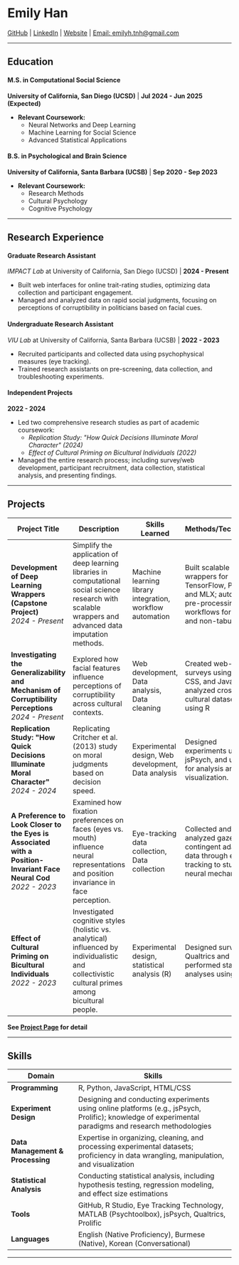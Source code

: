 
# Emily Han  
[GitHub](https://github.com/emilyh006) | [LinkedIn](https://www.linkedin.com/in/thwe-nwe-han/) | [Website](https://emilyh006.github.io/) | [Email: emilyh.tnh@gmail.com](mailto:emilyh.tnh@gmail.com)

---
## Education  

#### M.S. in Computational Social Science  
**University of California, San Diego (UCSD)** | **Jul 2024 - Jun 2025 (Expected)**  
- **Relevant Coursework:**  
  - Neural Networks and Deep Learning  
  - Machine Learning for Social Science  
  - Advanced Statistical Applications  

#### B.S. in Psychological and Brain Science  
**University of California, Santa Barbara (UCSB)** | **Sep 2020 - Sep 2023**  
- **Relevant Coursework:**  
  - Research Methods  
  - Cultural Psychology  
  - Cognitive Psychology  

---

## Research Experience



#### Graduate Research Assistant  
*IMPACT Lab* at University of California, San Diego (UCSD) | **2024 - Present**  
- Built web interfaces for online trait-rating studies, optimizing data collection and participant engagement.  
- Managed and analyzed data on rapid social judgments, focusing on perceptions of corruptibility in politicians based on facial cues.  

#### Undergraduate Research Assistant  
*VIU Lab* at University of California, Santa Barbara (UCSB) | **2022 - 2023**  
- Recruited participants and collected data using psychophysical measures (eye tracking).  
- Trained research assistants on pre-screening, data collection, and troubleshooting experiments.  



#### Independent Projects  
**2022 - 2024**  
- Led two comprehensive research studies as part of academic coursework:  
  - *Replication Study: "How Quick Decisions Illuminate Moral Character" (2024)*  
  - *Effect of Cultural Priming on Bicultural Individuals (2022)*  
- Managed the entire research process; including survey/web development, participant recruitment, data collection, statistical analysis, and presenting findings.  

---

## Projects

| **Project Title**                                             | **Description**                                                                                                                                   | **Skills Learned**                                     | **Methods/Techniques**                                                                                       |
|---------------------------------------------------------------|---------------------------------------------------------------------------------------------------------------------------------------------------|------------------------------------------------------|------------------------------------------------------------------------------------------------------------|
| **Development of Deep Learning Wrappers (Capstone Project)** <br> *2024 - Present* | Simplify the application of deep learning libraries in computational social science research with scalable wrappers and advanced data imputation methods.       | Machine learning library integration, workflow automation | Built scalable wrappers for TensorFlow, PyTorch, and MLX; automated pre-processing workflows for tabular and non-tabular data.                    |
| **Investigating the Generalizability and Mechanism of Corruptibility Perceptions** <br> *2024 - Present* | Explored how facial features influence perceptions of corruptibility across cultural contexts.                                                     | Web development, Data analysis, Data cleaning | Created web-based surveys using HTML, CSS, and JavaScript; analyzed cross-cultural datasets using R                                                      |
| **Replication Study: "How Quick Decisions Illuminate Moral Character"** <br> *2024 - 2024* | Replicating Critcher et al. (2013) study on moral judgments based on decision speed.                                                            | Experimental design,  Web development, Data analysis | Designed experiments using jsPsych, and used R for analysis and visualization.                                                                           |
| **A Preference to Look Closer to the Eyes is Associated with a Position-Invariant Face Neural Cod** <br> *2022 - 2023* | Examined how fixation preferences on faces (eyes vs. mouth) influence neural representations and position invariance in face perception.          | Eye-tracking data collection, Data collection  | Collected and analyzed gaze-contingent adaptation data through eye tracking to study neural mechanisms.                                                                |
| **Effect of Cultural Priming on Bicultural Individuals** <br> *2022 - 2023* | Investigated cognitive styles (holistic vs. analytical) influenced by individualistic and collectivistic cultural primes among bicultural people. | Experimental design, statistical analysis (R)     | Designed surveys in Qualtrics and performed statistical analyses using R                                                                  |

**See [Project Page](project.html) for detail** 

---

## Skills


| **Domain**               | **Skills**                                                                 |
|--------------------------|---------------------------------------------------------------------------|
| **Programming**           | R, Python, JavaScript, HTML/CSS                                           |
| **Experiment Design**     | Designing and conducting experiments using online platforms (e.g., jsPsych, Prolific); knowledge of experimental paradigms and research methodologies |
| **Data Management & Processing** | Expertise in organizing, cleaning, and processing experimental datasets; proficiency in data wrangling, manipulation, and visualization |
| **Statistical Analysis**  | Conducting statistical analysis, including hypothesis testing, regression modeling, and effect size estimations |
| **Tools**     | GitHub, R Studio, Eye Tracking Technology, MATLAB (Psychtoolbox), jsPsych, Qualtrics, Prolific |
| **Languages**             | English (Native Proficiency), Burmese (Native), Korean (Conversational)                                                         |

---